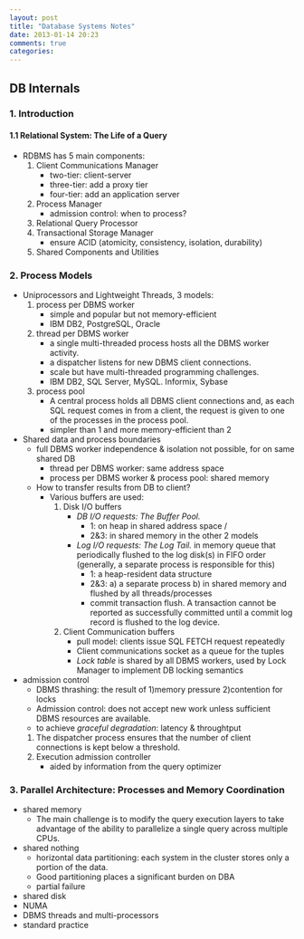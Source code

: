 ```yaml
---
layout: post
title: "Database Systems Notes"
date: 2013-01-14 20:23
comments: true
categories: 
---
```


## DB Internals

### 1. Introduction

#### 1.1 Relational System: The Life of a Query

- RDBMS has 5 main components:
	1. Client Communications Manager
		- two-tier: client-server
		- three-tier: add a proxy tier
		- four-tier: add an application server
	2. Process Manager
		- admission control: when to process?
	3. Relational Query Processor
	4. Transactional Storage Manager
		- ensure ACID (atomicity, consistency, isolation, durability)
	5. Shared Components and Utilities 

### 2. Process Models

- Uniprocessors and Lightweight Threads, 3 models:
	1. process per DBMS worker
		- simple and popular but not memory-efficient
		- IBM DB2, PostgreSQL, Oracle
	2. thread per DBMS worker
		- a single multi-threaded process hosts all the DBMS worker activity.
		- a dispatcher listens for new DBMS client connections.
		- scale but have multi-threaded programming challenges.
		- IBM DB2, SQL Server, MySQL. Informix, Sybase
	3. process pool
		-  A central process holds all DBMS client connections and, as each SQL request comes in from a client, the request is given to one of the processes in the process pool. 
		- simpler than 1 and more memory-efficient than 2
- Shared data and process boundaries
	- full DBMS worker independence & isolation not possible, for on same shared DB
		- thread per DBMS worker: same address space
		- process per DBMS worker & process pool: shared memory
	- How to transfer results from DB to client? 
		- Various buffers are used:
			1. Disk I/O buffers
				- *DB I/O requests: The Buffer Pool.* 
					- 1: on heap in shared address space / 
					- 2&3: in shared memory in the other 2 models
				- *Log I/O requests: The Log Tail.* in memory queue that periodically flushed to the log disk(s) in FIFO order (generally, a separate process is responsible for this)
					- 1: a heap-resident data structure
					- 2&3: a) a separate process b) in shared memory and flushed by all threads/processes
					-  commit transaction flush. A transaction cannot be reported as successfully committed until a commit log record is flushed to the log device. 
			2. Client Communication buffers
				- pull model: clients issue SQL FETCH request repeatedly
				- Client communications socket as a queue for the tuples
				- *Lock table* is shared by all DBMS workers, used by Lock Manager to implement DB locking semantics
- admission control
	- DBMS thrashing: the result of 1)memory pressure 2)contention for locks
	- Admission control: does not accept new work unless sufficient DBMS resources are available.
	- to achieve _graceful degradation_: latency & throughtput
	1. The dispatcher process ensures that the number of client connections is kept below a threshold.
	2. Execution admission controller
		- aided by information from the query optimizer
			
### 3. Parallel Architecture: Processes and Memory Coordination  

- shared memory
	- The main challenge is to modify the query execution layers to take advantage of the ability to parallelize a single query across multiple CPUs.
- shared nothing
	- horizontal data partitioning: each system in the cluster stores only a portion of the data.
	- Good partitioning places a significant burden on DBA
	- partial failure
- shared disk
- NUMA
- DBMS threads and multi-processors
- standard practice